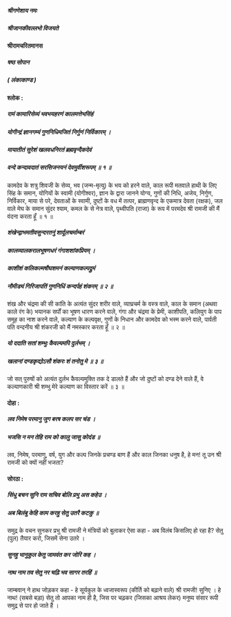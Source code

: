 ##### श्रीगणेशाय नमः
##### श्रीजानकीवल्लभो विजयते

#### श्रीरामचरितमानस

##### षष्ठ सोपान

##### ( लंकाकाण्ड )

#### श्लोक :

##### रामं कामारिसेव्यं भवभयहरणं कालमत्तेभसिंहं
##### योगीन्द्रं ज्ञानगम्यं गुणनिधिमजितं निर्गुणं निर्विकारम् ।
##### मायातीतं सुरेशं खलवधनिरतं ब्रह्मवृन्दैकदेवं
##### वन्दे कन्दावदातं सरसिजनयनं देवमुर्वीशरूपम् ॥ १ ॥

कामदेव के शत्रु शिवजी के सेव्य, भव (जन्म-मृत्यु) के भय को हरने वाले, काल रूपी मतवाले हाथी के लिए सिंह के समान, योगियों के स्वामी (योगीश्वर), ज्ञान के द्वारा जानने योग्य, गुणों की निधि, अजेय, निर्गुण, निर्विकार, माया से परे, देवताओं के स्वामी, दुष्टों के वध में तत्पर, ब्राह्मणवृन्द के एकमात्र देवता (रक्षक), जल वाले मेघ के समान सुंदर श्याम, कमल के से नेत्र वाले, पृथ्वीपति (राजा) के रूप में परमदेव श्री रामजी की मैं वंदना करता हूँ ॥ १ ॥

##### शंखेन्द्वाभमतीवसुन्दरतनुं शार्दूलचर्माम्बरं
##### कालव्यालकरालभूषणधरं गंगाशशांकप्रियम् ।
##### काशीशं कलिकल्मषौघशमनं कल्याणकल्पद्रुमं
##### नौमीड्यं गिरिजापतिं गुणनिधिं कन्दर्पहं शंकरम् ॥ २ ॥

शंख और चंद्रमा की सी कांति के अत्यंत सुंदर शरीर वाले, व्याघ्रचर्म के वस्त्र वाले, काल के समान (अथवा काले रंग के) भयानक सर्पों का भूषण धारण करने वाले, गंगा और चंद्रमा के प्रेमी, काशीपति, कलियुग के पाप समूह का नाश करने वाले, कल्याण के कल्पवृक्ष, गुणों के निधान और कामदेव को भस्म करने वाले, पार्वती पति वन्दनीय श्री शंकरजी को मैं नमस्कार करता हूँ ॥ २ ॥

##### यो ददाति सतां शम्भुः कैवल्यमपि दुर्लभम् ।
##### खलानां दण्डकृद्योऽसौ शंकरः शं तनोतु मे ॥ ३ ॥

जो सत् पुरुषों को अत्यंत दुर्लभ कैवल्यमुक्ति तक दे डालते हैं और जो दुष्टों को दण्ड देने वाले हैं, वे कल्याणकारी श्री शम्भु मेरे कल्याण का विस्तार करें ॥ ३ ॥

#### दोहा :

##### लव निमेष परमानु जुग बरष कलप सर चंड ।
##### भजसि न मन तेहि राम को कालु जासु कोदंड ॥

लव, निमेष, परमाणु, वर्ष, युग और कल्प जिनके प्रचण्ड बाण हैं और काल जिनका धनुष है, हे मन! तू उन श्री रामजी को क्यों नहीं भजता?

#### सोरठा :

##### सिंधु बचन सुनि राम सचिव बोलि प्रभु अस कहेउ ।
##### अब बिलंबु केहि काम करहु सेतु उतरै कटकु ॥

समुद्र के वचन सुनकर प्रभु श्री रामजी ने मंत्रियों को बुलाकर ऐसा कहा - अब विलंब किसलिए हो रहा है? सेतु (पुल) तैयार करो, जिसमें सेना उतरे ।

##### सुनहु भानुकुल केतु जामवंत कर जोरि कह ।
##### नाथ नाम तव सेतु नर चढ़ि भव सागर तरहिं ॥

जाम्बवान् ने हाथ जोड़कर कहा - हे सूर्यकुल के ध्वजास्वरूप (कीर्ति को बढ़ाने वाले) श्री रामजी! सुनिए । हे नाथ! (सबसे बड़ा) सेतु तो आपका नाम ही है, जिस पर चढ़कर (जिसका आश्रय लेकर) मनुष्य संसार रूपी समुद्र से पार हो जाते हैं ।